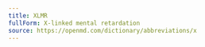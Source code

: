 ```yaml
---
title: XLMR
fullForm: X-linked mental retardation
source: https://openmd.com/dictionary/abbreviations/x
---
```


